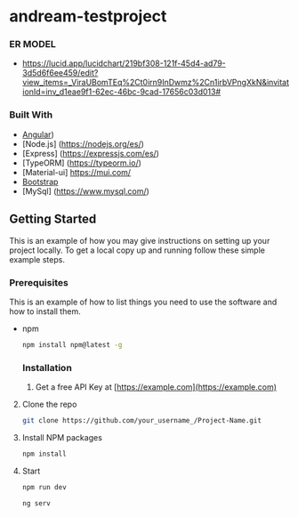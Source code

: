 # andream-testproject

### ER MODEL
  
* https://lucid.app/lucidchart/219bf308-121f-45d4-ad79-3d5d6f6ee459/edit?view_items=_ViraUBomTEq%2Ct0irn9InDwmz%2Cn1irbVPngXkN&invitationId=inv_d1eae9f1-62ec-46bc-9cad-17656c03d013#

### Built With

* [Angular](https://angular.io/))
* [Node.js] (https://nodejs.org/es/)
* [Express] (https://expressjs.com/es/)
* [TypeORM] (https://typeorm.io/)
* [Material-ui] https://mui.com/
* [Bootstrap](https://getbootstrap.com)
* [MySql] (https://www.mysql.com/)

<!-- GETTING STARTED -->
## Getting Started

This is an example of how you may give instructions on setting up your project locally.
To get a local copy up and running follow these simple example steps.

### Prerequisites

This is an example of how to list things you need to use the software and how to install them.
* npm
  ```sh
  npm install npm@latest -g
  ```
  
  ### Installation
  
  1. Get a free API Key at [https://example.com](https://example.com)
2. Clone the repo
   ```sh
   git clone https://github.com/your_username_/Project-Name.git
   ```
3. Install NPM packages
   ```sh
   npm install
   ```
4. Start
   ```sh
   npm run dev
   ```
   ```sh
   ng serv
   ```
